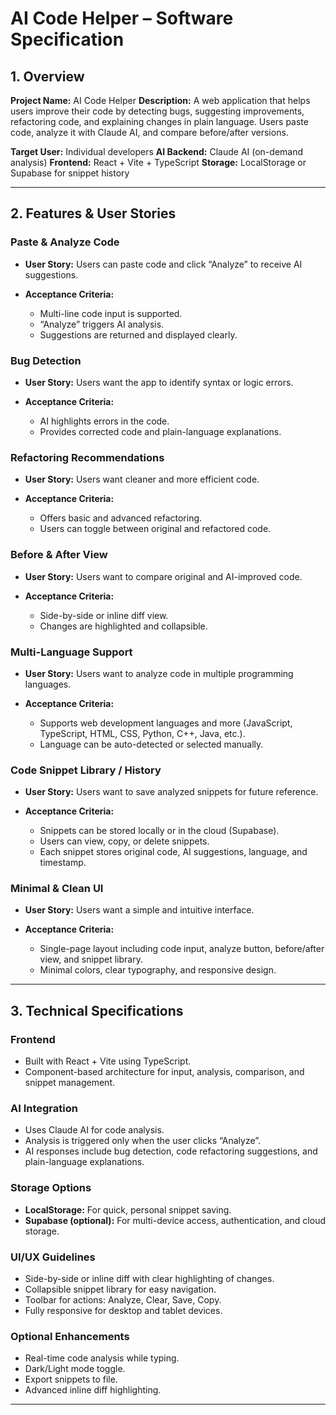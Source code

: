 # AI Code Helper – Software Specification

## 1. Overview

**Project Name:** AI Code Helper
**Description:** A web application that helps users improve their code by detecting bugs, suggesting improvements, refactoring code, and explaining changes in plain language. Users paste code, analyze it with Claude AI, and compare before/after versions.

**Target User:** Individual developers
**AI Backend:** Claude AI (on-demand analysis)
**Frontend:** React + Vite + TypeScript
**Storage:** LocalStorage or Supabase for snippet history

---

## 2. Features & User Stories

### Paste & Analyze Code

- **User Story:** Users can paste code and click “Analyze” to receive AI suggestions.
- **Acceptance Criteria:**

  - Multi-line code input is supported.
  - “Analyze” triggers AI analysis.
  - Suggestions are returned and displayed clearly.

### Bug Detection

- **User Story:** Users want the app to identify syntax or logic errors.
- **Acceptance Criteria:**

  - AI highlights errors in the code.
  - Provides corrected code and plain-language explanations.

### Refactoring Recommendations

- **User Story:** Users want cleaner and more efficient code.
- **Acceptance Criteria:**

  - Offers basic and advanced refactoring.
  - Users can toggle between original and refactored code.

### Before & After View

- **User Story:** Users want to compare original and AI-improved code.
- **Acceptance Criteria:**

  - Side-by-side or inline diff view.
  - Changes are highlighted and collapsible.

### Multi-Language Support

- **User Story:** Users want to analyze code in multiple programming languages.
- **Acceptance Criteria:**

  - Supports web development languages and more (JavaScript, TypeScript, HTML, CSS, Python, C++, Java, etc.).
  - Language can be auto-detected or selected manually.

### Code Snippet Library / History

- **User Story:** Users want to save analyzed snippets for future reference.
- **Acceptance Criteria:**

  - Snippets can be stored locally or in the cloud (Supabase).
  - Users can view, copy, or delete snippets.
  - Each snippet stores original code, AI suggestions, language, and timestamp.

### Minimal & Clean UI

- **User Story:** Users want a simple and intuitive interface.
- **Acceptance Criteria:**

  - Single-page layout including code input, analyze button, before/after view, and snippet library.
  - Minimal colors, clear typography, and responsive design.

---

## 3. Technical Specifications

### Frontend

- Built with React + Vite using TypeScript.
- Component-based architecture for input, analysis, comparison, and snippet management.

### AI Integration

- Uses Claude AI for code analysis.
- Analysis is triggered only when the user clicks “Analyze”.
- AI responses include bug detection, code refactoring suggestions, and plain-language explanations.

### Storage Options

- **LocalStorage:** For quick, personal snippet saving.
- **Supabase (optional):** For multi-device access, authentication, and cloud storage.

### UI/UX Guidelines

- Side-by-side or inline diff with clear highlighting of changes.
- Collapsible snippet library for easy navigation.
- Toolbar for actions: Analyze, Clear, Save, Copy.
- Fully responsive for desktop and tablet devices.

### Optional Enhancements

- Real-time code analysis while typing.
- Dark/Light mode toggle.
- Export snippets to file.
- Advanced inline diff highlighting.

---
